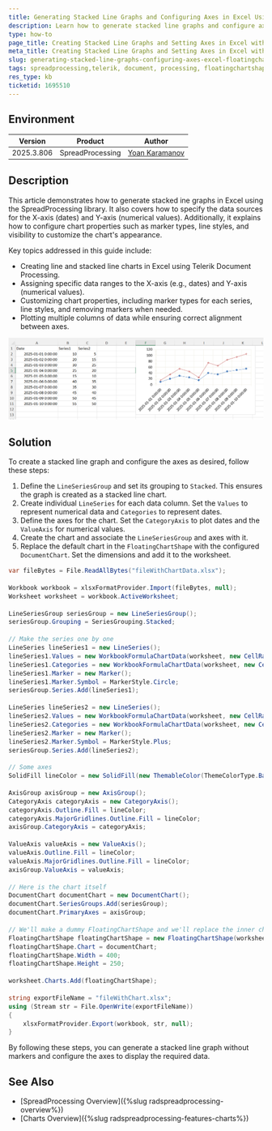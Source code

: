 ```yaml
---
title: Generating Stacked Line Graphs and Configuring Axes in Excel Using FloatingChartShape
description: Learn how to generate stacked line graphs and configure axes in Excel spreadsheets using Telerik Document Processing's SpreadProcessing library.
type: how-to
page_title: Creating Stacked Line Graphs and Setting Axes in Excel with the SpreadProcessing library
meta_title: Creating Stacked Line Graphs and Setting Axes in Excel with the SpreadProcessing library
slug: generating-stacked-line-graphs-configuring-axes-excel-floatingchartshape
tags: spreadprocessing,telerik, document, processing, floatingchartshape, line, graph, stacked, line, chart, x, axis, y
res_type: kb
ticketid: 1695510
---
```


## Environment

| Version | Product | Author | 
| --- | --- | ---- | 
| 2025.3.806 | SpreadProcessing |[Yoan Karamanov](https://www.telerik.com/blogs/author/yoan-karamanov)| 

## Description

This article demonstrates how to generate stacked ine graphs in Excel using the SpreadProcessing library. It also covers how to specify the data sources for the X-axis (dates) and Y-axis (numerical values). Additionally, it explains how to configure chart properties such as marker types, line styles, and visibility to customize the chart's appearance.

Key topics addressed in this guide include:
- Creating line and stacked line charts in Excel using Telerik Document Processing.
- Assigning specific data ranges to the X-axis (e.g., dates) and Y-axis (numerical values).
- Customizing chart properties, including marker types for each series, line styles, and removing markers when needed.
- Plotting multiple columns of data while ensuring correct alignment between axes.

![Stacked Line Chart](images/stacked-line-chart.png) 

## Solution

To create a stacked line graph and configure the axes as desired, follow these steps:

1. Define the `LineSeriesGroup` and set its grouping to `Stacked`. This ensures the graph is created as a stacked line chart.
2. Create individual `LineSeries` for each data column. Set the `Values` to represent numerical data and `Categories` to represent dates.
3. Define the axes for the chart. Set the `CategoryAxis` to plot dates and the `ValueAxis` for numerical values.
4. Create the chart and associate the `LineSeriesGroup` and axes with it.
5. Replace the default chart in the `FloatingChartShape` with the configured `DocumentChart`. Set the dimensions and add it to the worksheet.

```csharp
var fileBytes = File.ReadAllBytes("fileWithChartData.xlsx");

Workbook workbook = xlsxFormatProvider.Import(fileBytes, null);
Worksheet worksheet = workbook.ActiveWorksheet;

LineSeriesGroup seriesGroup = new LineSeriesGroup();
seriesGroup.Grouping = SeriesGrouping.Stacked;

// Make the series one by one
LineSeries lineSeries1 = new LineSeries();
lineSeries1.Values = new WorkbookFormulaChartData(worksheet, new CellRange(1, 1, 10, 1));
lineSeries1.Categories = new WorkbookFormulaChartData(worksheet, new CellRange(1, 0, 10, 0));
lineSeries1.Marker = new Marker();
lineSeries1.Marker.Symbol = MarkerStyle.Circle;
seriesGroup.Series.Add(lineSeries1);

LineSeries lineSeries2 = new LineSeries();
lineSeries2.Values = new WorkbookFormulaChartData(worksheet, new CellRange(1, 2, 10, 2));
lineSeries2.Categories = new WorkbookFormulaChartData(worksheet, new CellRange(1, 0, 10, 0));
lineSeries2.Marker = new Marker();
lineSeries2.Marker.Symbol = MarkerStyle.Plus;
seriesGroup.Series.Add(lineSeries2);

// Some axes
SolidFill lineColor = new SolidFill(new ThemableColor(ThemeColorType.Background2));

AxisGroup axisGroup = new AxisGroup();
CategoryAxis categoryAxis = new CategoryAxis();
categoryAxis.Outline.Fill = lineColor;
categoryAxis.MajorGridlines.Outline.Fill = lineColor;
axisGroup.CategoryAxis = categoryAxis;

ValueAxis valueAxis = new ValueAxis();
valueAxis.Outline.Fill = lineColor;
valueAxis.MajorGridlines.Outline.Fill = lineColor;
axisGroup.ValueAxis = valueAxis;

// Here is the chart itself
DocumentChart documentChart = new DocumentChart();
documentChart.SeriesGroups.Add(seriesGroup);
documentChart.PrimaryAxes = axisGroup;

// We'll make a dummy FloatingChartShape and we'll replace the inner chart.
FloatingChartShape floatingChartShape = new FloatingChartShape(worksheet, new CellIndex(0, 5), new CellRange(0, 0, 4, 3), ChartType.Line);
floatingChartShape.Chart = documentChart;
floatingChartShape.Width = 400;
floatingChartShape.Height = 250;

worksheet.Charts.Add(floatingChartShape);

string exportFileName = "fileWithChart.xlsx";
using (Stream str = File.OpenWrite(exportFileName))
{
    xlsxFormatProvider.Export(workbook, str, null);
}
```
By following these steps, you can generate a stacked line graph without markers and configure the axes to display the required data.

## See Also

* [SpreadProcessing Overview]({%slug radspreadprocessing-overview%})
* [Charts Overview]({%slug radspreadprocessing-features-charts%})